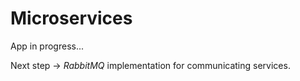 # Microservices

App in progress... 

Next step -> _RabbitMQ_ implementation for communicating services.
